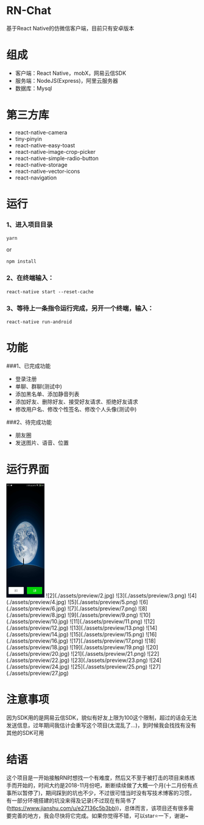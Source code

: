 # RN-Chat
基于React Native的仿微信客户端，目前只有安卓版本

# 组成
- 客户端：React Native，mobX，网易云信SDK
- 服务端：NodeJS(Express)，阿里云服务器
- 数据库：Mysql

# 第三方库
- react-native-camera
- tiny-pinyin
- react-native-easy-toast
- react-native-image-crop-picker
- react-native-simple-radio-button
- react-native-storage
- react-native-vector-icons
- react-navigation

# 运行
### 1、进入项目目录
```
yarn
```
or
```
npm install
```

### 2、在终端输入：
```
react-native start --reset-cache
```

### 3、等待上一条指令运行完成，另开一个终端，输入：
```
react-native run-android
```

# 功能
###1、已完成功能
- 登录注册
- 单聊、群聊(测试中)
- 添加黑名单、添加静音列表
- 添加好友、删除好友、接受好友请求、拒绝好友请求
- 修改用户名、修改个性签名、修改个人头像(测试中)

###2、待完成功能
- 朋友圈
- 发送图片、语音、位置


# 运行界面
<img src="./assets/preview/1.jpg" height="300" width="100">
![2](./assets/preview/2.jpg)
![3](./assets/preview/3.png)
![4](./assets/preview/4.jpg)
![5](./assets/preview/5.png)
![6](./assets/preview/6.jpg)
![7](./assets/preview/7.png)
![8](./assets/preview/8.jpg)
![9](./assets/preview/9.png)
![10](./assets/preview/10.jpg)
![11](./assets/preview/11.png)
![12](./assets/preview/12.jpg)
![13](./assets/preview/13.png)
![14](./assets/preview/14.jpg)
![15](./assets/preview/15.png)
![16](./assets/preview/16.jpg)
![17](./assets/preview/17.png)
![18](./assets/preview/18.jpg)
![19](./assets/preview/19.png)
![20](./assets/preview/20.jpg)
![21](./assets/preview/21.png)
![22](./assets/preview/22.jpg)
![23](./assets/preview/23.png)
![24](./assets/preview/24.jpg)
![25](./assets/preview/25.png)
![27](./assets/preview/27.jpg)


# 注意事项
因为SDK用的是网易云信SDK，貌似有好友上限为100这个限制，超过的话会无法发送信息，过年期间我估计会重写这个项目(太混乱了...)，到时候我会找找有没有其他的SDK可用

# 结语
这个项目是一开始接触RN时想找一个有难度，然后又不至于被打击的项目来练练手而开始的，时间大约是2018-11月份吧，断断续续做了大概一个月(十二月份有点事所以暂停了)，期间踩到的坑也不少，不过很可惜当时没有写技术博客的习惯，有一部分环境搭建的坑没来得及记录(不过现在有简书了(https://www.jianshu.com/u/e27136c5b3bb))，总体而言，该项目还有很多需要完善的地方，我会尽快将它完成。如果你觉得不错，可以star⭐一下，谢谢~





